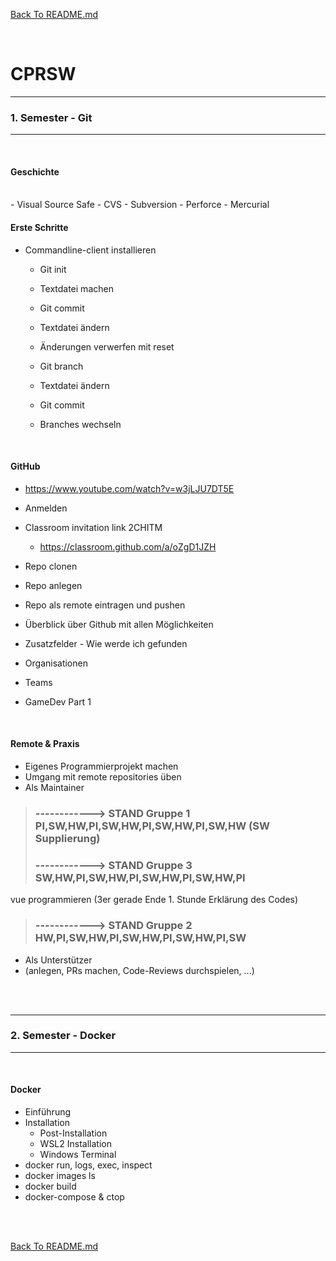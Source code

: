 [Back To README.md][back]

<br>

# CPRSW


----

###		1. Semester - Git

----

<br>

#### Geschichte
<br>
- Visual Source Safe
  - CVS
  - Subversion
  - Perforce
  - Mercurial

<br>

#### Erste Schritte

- Commandline-client installieren
  - Git init
  - Textdatei machen
  - Git commit
  - Textdatei ändern
  - Änderungen verwerfen mit reset
      			
  
  - Git branch
  - Textdatei ändern
  - Git commit
  - Branches wechseln

<br>

#### GitHub
- https://www.youtube.com/watch?v=w3jLJU7DT5E
- Anmelden
- Classroom invitation link 2CHITM
  - https://classroom.github.com/a/oZgD1JZH
- Repo clonen
- Repo anlegen
- Repo als remote eintragen und pushen
  
- Überblick über Github mit allen Möglichkeiten 
- Zusatzfelder - Wie werde ich gefunden
- Organisationen
- Teams

- GameDev Part 1

<br>

#### Remote & Praxis

- Eigenes Programmierprojekt machen
- Umgang mit remote repositories üben
- Als Maintainer

> ### **------------> STAND Gruppe 1 PI,SW,HW,PI,SW,HW,PI,SW,HW,PI,SW,HW (SW Supplierung)**
> ### **------------> STAND Gruppe 3 SW,HW,PI,SW,HW,PI,SW,HW,PI,SW,HW,PI**
vue programmieren (3er gerade Ende 1. Stunde Erklärung des Codes)
> ### **------------> STAND Gruppe 2 HW,PI,SW,HW,PI,SW,HW,PI,SW,HW,PI,SW**
> 
- Als Unterstützer
- (anlegen, PRs machen, Code-Reviews durchspielen, ...)

<br>

<br>

----

### 2. Semester - Docker

-----

<br>

#### Docker

- Einführung
- Installation
  - Post-Installation
  - WSL2 Installation
  - Windows Terminal
- docker run, logs, exec, inspect
- docker images ls
- docker build
- docker-compose & ctop

<br>

<br>

[Back To README.md][back]

[back]: https://github.com/UnterrainerInformatik/htl

